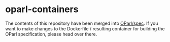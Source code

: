 # oparl-containers

The contents of this repository have been merged into [OParl/spec](https://github.com/OParl/spec). If you want to make changes to the 
Dockerfile / resulting container for building the OParl specification, please head over there.
